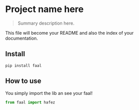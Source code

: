 # Project name here
> Summary description here.


This file will become your README and also the index of your documentation.

## Install

`pip install faal`

## How to use

You simply import the lib an see your faal!

```python
from faal import hafez
```
